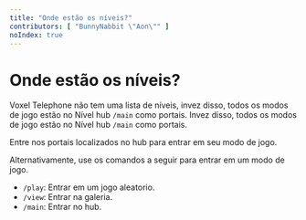 ```yaml
---
title: "Onde estão os níveis?"
contributors: [ "BunnyNabbit \"Aon\"" ]
noIndex: true
---
```


# Onde estão os níveis?

Voxel Telephone não tem uma lista de níveis, invez disso, todos os modos de jogo estão no Nível hub `/main` como portais. Invez disso, todos os modos de jogo estão no Nível hub `/main` como portais.

Entre nos portais localizados no hub para entrar em seu modo de jogo.

Alternativamente, use os comandos a seguir para entrar em um modo de jogo.

- `/play`: Entrar em um jogo aleatorio.
- `/view`: Entrar na galeria.
- `/main`: Entrar no hub.
